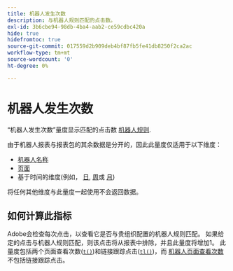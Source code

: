 ```yaml
---
title: 机器人发生次数
description: 与机器人规则匹配的点击数。
exl-id: 3b6cbe94-98db-4ba4-aab2-ce59cdbc420a
hide: true
hidefromtoc: true
source-git-commit: 017559d2b909deb4bf87fb5fe41db8250f2ca2ac
workflow-type: tm+mt
source-wordcount: '0'
ht-degree: 0%

---
```


# 机器人发生次数

“机器人发生次数”量度显示匹配的点击数 [机器人规则](/help/admin/admin/c-manage-report-suites/c-edit-report-suites/general/bot-removal/bot-rules.md).

由于机器人报表与报表包的其余数据是分开的，因此此量度仅适用于以下维度：

* [机器人名称](../dimensions/bot-name.md)
* [页面](../dimensions/page.md)
* 基于时间的维度(例如， [日](../dimensions/day.md), [周](../dimensions/week.md)或 [月](../dimensions/month.md))

将任何其他维度与此量度一起使用不会返回数据。

## 如何计算此指标

Adobe会检查每次点击，以查看它是否与贵组织配置的机器人规则匹配。 如果给定的点击与机器人规则匹配，则该点击将从报表中排除，并且此量度将增加1。 此量度包括两个页面查看次数([`t()`](/help/implement/vars/functions/t-method.md))和链接跟踪点击([`tl()`](/help/implement/vars/functions/tl-method.md))，而 [机器人页面查看次数](bot-page-views.md) 不包括链接跟踪点击。

